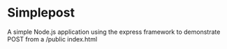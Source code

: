 # Simplepost

A simple Node.js application using the express framework to demonstrate POST from a /public index.html